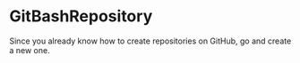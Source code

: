 # GitBashRepository
Since you already know how to create repositories on GitHub, go and create a new one. 
